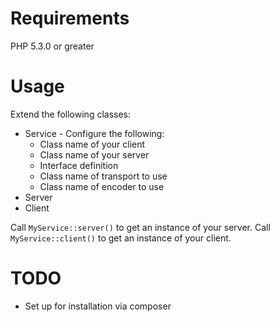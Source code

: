 Requirements
====

PHP 5.3.0 or greater

Usage
====

Extend the following classes:

* Service - Configure the following:
  * Class name of your client
  * Class name of your server
  * Interface definition
  * Class name of transport to use
  * Class name of encoder to use
* Server
* Client

Call `MyService::server()` to get an instance of your server.
Call `MyService::client()` to get an instance of your client.

TODO
====

* Set up for installation via composer
